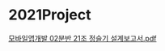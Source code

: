# 2021Project

[모바일앱개발 02분반 21조 정슬기 설계보고서.pdf](https://github.com/seulguo/2021Project/files/14760964/02.21.pdf)
